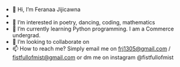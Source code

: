 - 👋 Hi, I’m Feranaa Jijicawna
- 
- 👀 I’m interested in poetry, dancing, coding, mathematics
- 🌱 I’m currently learning Python programming. I am a Commerce undergrad.
- 💞️ I’m looking to collaborate on 
- 📫 How to reach me? Simply email me on frj1305@gmail.com / fistfullofmist@gmail.com or dm me on instagram @fistfullofmist

<!---
fistfullofmist/fistfullofmist is a ✨ special ✨ repository because its `README.md` (this file) appears on your GitHub profile.
You can click the Preview link to take a look at your changes.
--->

